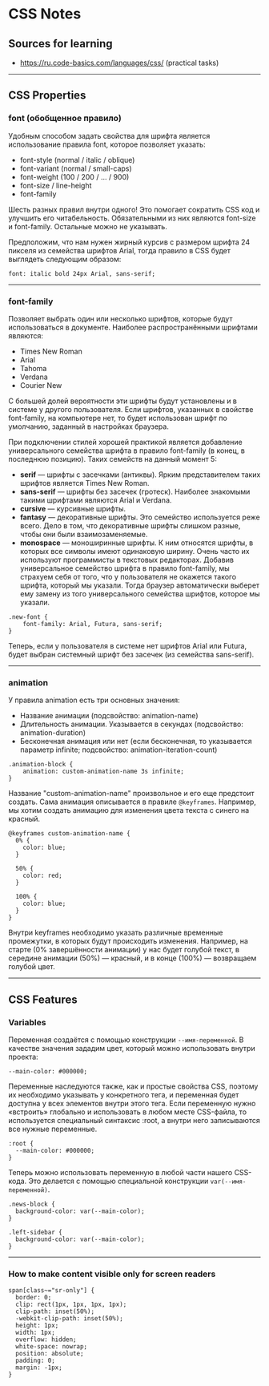 # CSS Notes

## Sources for learning

* https://ru.code-basics.com/languages/css/ (practical tasks)

---

## CSS Properties

### font (обобщенное правило)

Удобным способом задать свойства для шрифта является использование правила font, которое позволяет указать:

* font-style (normal / italic / oblique)
* font-variant (normal / small-caps)
* font-weight (100 / 200 / ... / 900)
* font-size / line-height
* font-family

Шесть разных правил внутри одного! Это помогает сократить CSS код и улучшить его читабельность. Обязательными из них являются font-size и font-family. Остальные можно не указывать.

Предположим, что нам нужен жирный курсив с размером шрифта 24 пикселя из семейства шрифтов Arial, тогда правило в CSS будет выглядеть следующим образом:

```
font: italic bold 24px Arial, sans-serif;
```

---

### font-family

Позволяет выбрать один или несколько шрифтов, которые будут использоваться в документе.
Наиболее распространёнными шрифтами являются:
* Times New Roman
* Arial
* Tahoma
* Verdana
* Courier New

С большей долей вероятности эти шрифты будут установлены и в системе у другого пользователя. Если шрифтов, указанных в свойстве font-family, на компьютере нет, то будет использован шрифт по умолчанию, заданный в настройках браузера.

При подключении стилей хорошей практикой является добавление универсального семейства шрифта в правило font-family (в конец, в последнюю позицию). Таких семейств на данный момент 5:

* **serif** — шрифты с засечками (антиквы). Ярким представителем таких шрифтов является Times New Roman.
* **sans-serif** — шрифты без засечек (гротеск). Наиболее знакомыми такими шрифтами являются Arial и Verdana.
* **cursive** — курсивные шрифты.
* **fantasy** — декоративные шрифты. Это семейство используется реже всего. Дело в том, что декоративные шрифты слишком разные, чтобы они были взаимозаменяемые.
* **monospace** — моноширинные шрифты. К ним относятся шрифты, в которых все символы имеют одинаковую ширину. Очень часто их используют программисты в текстовых редакторах.
Добавив универсальное семейство шрифта в правило font-family, мы страхуем себя от того, что у пользователя не окажется такого шрифта, который мы указали. Тогда браузер автоматически выберет ему замену из того универсального семейства шрифтов, которое мы указали.
  
```
.new-font {
    font-family: Arial, Futura, sans-serif;
}
```
Теперь, если у пользователя в системе нет шрифтов Arial или Futura, будет выбран системный шрифт без засечек (из семейства sans-serif).

---

### animation

У правила animation есть три основных значения:

* Название анимации (подсвойство: animation-name)
* Длительность анимации. Указывается в секундах (подсвойство: animation-duration)
* Бесконечная анимация или нет (если бесконечная, то указывается параметр infinite; подсвойство: animation-iteration-count)

```
.animation-block {
    animation: custom-animation-name 3s infinite;
}
```

Название "custom-animation-name" произвольное и его еще предстоит создать. Сама анимация описывается в правиле `@keyframes`.
Например, мы хотим создать анимацию для изменения цвета текста с синего на красный.

```
@keyframes custom-animation-name {
  0% {
    color: blue;
  }

  50% {
    color: red;
  }

  100% {
    color: blue;
  }
}
```
Внутри keyframes необходимо указать различные временные промежутки, в которых будут происходить изменения.
Например, на старте (0% завершённости анимации) у нас будет голубой текст, в середине анимации (50%) — красный, и в конце (100%) — возвращаем голубой цвет.

---

## CSS Features

### Variables

Переменная создаётся с помощью конструкции `--имя-переменной`.
В качестве значения зададим цвет, который можно использовать внутри проекта:

```
--main-color: #000000;
```

Переменные наследуются также, как и простые свойства CSS, поэтому их необходимо указывать у конкретного тега, и переменная будет доступна у всех элементов внутри этого тега.
Если переменную нужно «встроить» глобально и использовать в любом месте CSS-файла, то используется специальный синтаксис :root, а внутри него записываются все нужные переменные.

```
:root {
  --main-color: #000000;
}
```

Теперь можно использовать переменную в любой части нашего CSS-кода.
Это делается с помощью специальной конструкции `var(--имя-переменной)`.

```
.news-block {
  background-color: var(--main-color);
}

.left-sidebar {
  background-color: var(--main-color);
}
```

---
### How to make content visible only for screen readers


```
span[class~="sr-only"] {
  border: 0;
  clip: rect(1px, 1px, 1px, 1px);
  clip-path: inset(50%);
  -webkit-clip-path: inset(50%);
  height: 1px;
  width: 1px;
  overflow: hidden;
  white-space: nowrap;
  position: absolute;
  padding: 0;
  margin: -1px;
}
```